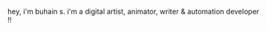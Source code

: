 hey, i'm buhain s.
i'm a digital artist, animator, writer & automation developer !!

<!---
buhains/buhains is a ✨ special ✨ repository because its `README.md` (this file) appears on your GitHub profile.
You can click the Preview link to take a look at your changes.
--->
